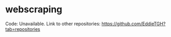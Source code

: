 # webscraping
Code: Unavailable. Link to other repositories: https://github.com/EddieTGH?tab=repositories
